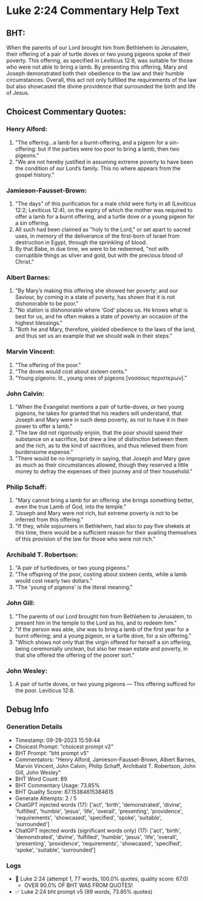# Luke 2:24 Commentary Help Text

## BHT:
When the parents of our Lord brought him from Bethlehem to Jerusalem, their offering of a pair of turtle doves or two young pigeons spoke of their poverty. This offering, as specified in Leviticus 12:8, was suitable for those who were not able to bring a lamb. By presenting this offering, Mary and Joseph demonstrated both their obedience to the law and their humble circumstances. Overall, this act not only fulfilled the requirements of the law but also showcased the divine providence that surrounded the birth and life of Jesus.

## Choicest Commentary Quotes:
### Henry Alford:
1. "The offering...a lamb for a burnt-offering, and a pigeon for a sin-offering: but if the parties were too poor to bring a lamb, then two pigeons." 
2. "We are not hereby justified in assuming extreme poverty to have been the condition of our Lord’s family. This no where appears from the gospel history."

### Jamieson-Fausset-Brown:
1. "The days" of this purification for a male child were forty in all (Leviticus 12:2; Leviticus 12:4), on the expiry of which the mother was required to offer a lamb for a burnt offering, and a turtle dove or a young pigeon for a sin offering.
2. All such had been claimed as "holy to the Lord," or set apart to sacred uses, in memory of the deliverance of the first-born of Israel from destruction in Egypt, through the sprinkling of blood.
3. By that Babe, in due time, we were to be redeemed, "not with corruptible things as silver and gold, but with the precious blood of Christ."

### Albert Barnes:
1. "By Mary’s making this offering she showed her poverty; and our Saviour, by coming in a state of poverty, has shown that it is not dishonorable to be poor."
2. "No station is dishonorable where 'God' places us. He knows what is best for us, and he often makes a state of poverty an occasion of the highest blessings."
3. "Both he and Mary, therefore, yielded obedience to the laws of the land, and thus set us an example that we should walk in their steps."

### Marvin Vincent:
1. "The offering of the poor."
2. "The doves would cost about sixteen cents."
3. "Young pigeons: lit., young ones of pigeons [νοσσους περιστερων]."

### John Calvin:
1. "When the Evangelist mentions a pair of turtle-doves, or two young pigeons, he takes for granted that his readers will understand, that Joseph and Mary were in such deep poverty, as not to have it in their power to offer a lamb."
2. "The law did not rigorously enjoin, that the poor should spend their substance on a sacrifice, but drew a line of distinction between them and the rich, as to the kind of sacrifices, and thus relieved them from burdensome expense."
3. "There would be no impropriety in saying, that Joseph and Mary gave as much as their circumstances allowed, though they reserved a little money to defray the expenses of their journey and of their household."

### Philip Schaff:
1. "Mary cannot bring a lamb for an offering: she brings something better, even the true Lamb of God, into the temple."
2. "Joseph and Mary were not rich, but extreme poverty is not to be inferred from this offering."
3. "If they, while sojourners in Bethlehem, had also to pay five shekels at this time, there would be a sufficient reason for their availing themselves of this provision of the law for those who were not rich."

### Archibald T. Robertson:
1. "A pair of turtledoves, or two young pigeons." 
2. "The offspring of the poor, costing about sixteen cents, while a lamb would cost nearly two dollars."
3. "The 'young of pigeons' is the literal meaning."

### John Gill:
1. "The parents of our Lord brought him from Bethlehem to Jerusalem, to present him in the temple to the Lord as his, and to redeem him."
2. "If the person was able, she was to bring a lamb of the first year for a burnt offering; and a young pigeon, or a turtle dove, for a sin offering."
3. "Which shows not only that the virgin offered for herself a sin offering, being ceremonially unclean, but also her mean estate and poverty, in that she offered the offering of the poorer sort."

### John Wesley:
1. A pair of turtle doves, or two young pigeons — This offering sufficed for the poor. Leviticus 12:8.


## Debug Info
### Generation Details
- Timestamp: 09-28-2023 15:59:44
- Choicest Prompt: "choicest prompt v2"
- BHT Prompt: "bht prompt v5"
- Commentators: "Henry Alford, Jamieson-Fausset-Brown, Albert Barnes, Marvin Vincent, John Calvin, Philip Schaff, Archibald T. Robertson, John Gill, John Wesley"
- BHT Word Count: 89
- BHT Commentary Usage: 73.85%
- BHT Quality Score: 87.15384615384615
- Generate Attempts: 2 / 5
- ChatGPT injected words (17):
	['act', 'birth', 'demonstrated', 'divine', 'fulfilled', 'humble', 'jesus', 'life', 'overall', 'presenting', 'providence', 'requirements', 'showcased', 'specified', 'spoke', 'suitable', 'surrounded']
- ChatGPT injected words (significant words only) (17):
	['act', 'birth', 'demonstrated', 'divine', 'fulfilled', 'humble', 'jesus', 'life', 'overall', 'presenting', 'providence', 'requirements', 'showcased', 'specified', 'spoke', 'suitable', 'surrounded']

### Logs
- 🔄 Luke 2:24 (attempt 1, 77 words, 100.0% quotes, quality score: 67.0) 
	- OVER 90.0% OF BHT WAS FROM QUOTES!
- ✅ Luke 2:24 bht prompt v5 (89 words, 73.85% quotes)
